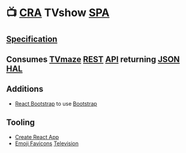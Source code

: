 # 📺 [CRA](https://create-react-app.dev) TVshow [SPA](https://en.wikipedia.org/wiki/Single-page_application)

## [Specification](https://github.com/noud/cra-tv-show/blob/master/docs/The_Powerpuff_Girls.pdf)

## Consumes [TVmaze](http://www.tvmaze.com) [REST](https://en.wikipedia.org/wiki/Representational_state_transfer) [API](http://www.tvmaze.com/api) returning [JSON](https://en.wikipedia.org/wiki/JSON) [HAL](https://en.wikipedia.org/wiki/Hypertext_Application_Language)

## Additions

- [React Bootstrap](https://react-bootstrap.github.io) to use [Bootstrap](https://getbootstrap.com)

## Tooling

- [Create React App](https://github.com/noud/cra-chartjs/blob/master/README_CRA.md)
- [Emoji Favicons](https://favicon.io/emoji-favicons) [Television](https://favicon.io/emoji-favicons/television)